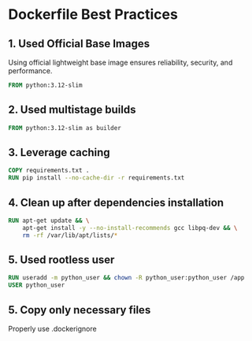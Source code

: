 # Dockerfile Best Practices

## 1. **Used Official Base Images**

Using official lightweight base image ensures reliability, security, and performance.

```dockerfile
FROM python:3.12-slim
```

## 2. **Used multistage builds**

```dockerfile
FROM python:3.12-slim as builder
```

## 3. **Leverage caching**

```dockerfile
COPY requirements.txt .
RUN pip install --no-cache-dir -r requirements.txt
```

## 4. **Clean up after dependencies installation**

```dockerfile
RUN apt-get update && \
    apt-get install -y --no-install-recommends gcc libpq-dev && \
    rm -rf /var/lib/apt/lists/*
```

## 5. **Used rootless user**

```dockerfile
RUN useradd -m python_user && chown -R python_user:python_user /app
USER python_user
```

## 5. **Copy only necessary files**

Properly use .dockerignore
